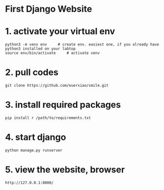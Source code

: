 # First Django Website

# 1. activate your virtual env
	python3 -m venv env     # create env. easiest one, if you already have python3 installed on your labtop
	source env/bin/activate     # activate venv

# 2. pull codes 
	git clone https://github.com/ouerxiao/smile.git


# 3. install required packages
	pip install r /path/to/requirements.txt

# 4. start django 
	python manage.py runserver 

# 5. view the website, browser
    http://127.0.0.1:8000/
